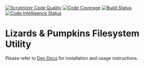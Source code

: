 [![Scrutinizer Code Quality](https://scrutinizer-ci.com/g/lizards-and-pumpkins/messaging/badges/quality-score.png?b=master)](https://scrutinizer-ci.com/g/lizards-and-pumpkins/messaging/?branch=master) [![Code Coverage](https://scrutinizer-ci.com/g/lizards-and-pumpkins/messaging/badges/coverage.png?b=master)](https://scrutinizer-ci.com/g/lizards-and-pumpkins/messaging/?branch=master) [![Build Status](https://scrutinizer-ci.com/g/lizards-and-pumpkins/messaging/badges/build.png?b=master)](https://scrutinizer-ci.com/g/lizards-and-pumpkins/messaging/build-status/master) [![Code Intelligence Status](https://scrutinizer-ci.com/g/lizards-and-pumpkins/messaging/badges/code-intelligence.svg?b=master)](https://scrutinizer-ci.com/code-intelligence)

# Lizards & Pumpkins Filesystem Utility

Please refer to [Dev Docs](http://lizardsandpumpkins.com/dev-docs/utilities/filesystem/) for installation and usage instructions.
